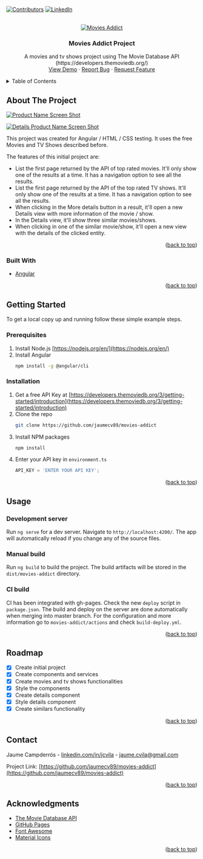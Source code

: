 <div id="top"></div>

[![Contributors][contributors-shield]][contributors-url]
[![LinkedIn][linkedin-shield]][linkedin-url]

<br />
<div align="center">
  <a href="https://jaumecv89.github.io/movies-addict">
    <img src="https://jaumecv89.github.io/movies-addict/logo.a2c5d2b15f16e9de.png" alt="Movies Addict">
  </a>

  <h3 align="center">Movies Addict Project</h3>

  <p align="center">
    A movies and tv shows project using The Movie Database API (https://developers.themoviedb.org/)
    <br />
    <a href="https://jaumecv89.github.io/movies-addict/movies">View Demo</a>
    ·
    <a href="https://github.com/jaumecv89/movies-addict/issues">Report Bug</a>
    ·
    <a href="https://github.com/jaumecv89/movies-addict/issues">Request Feature</a>
  </p>
</div>



<details>
  <summary>Table of Contents</summary>
  <ol>
    <li>
      <a href="#about-the-project">About The Project</a>
      <ul>
        <li><a href="#built-with">Built With</a></li>
      </ul>
    </li>
    <li>
      <a href="#getting-started">Getting Started</a>
      <ul>
        <li><a href="#prerequisites">Prerequisites</a></li>
        <li><a href="#installation">Installation</a></li>
      </ul>
    </li>
    <li>
      <a href="#usage">Usage</a>
      <ul>
        <li><a href="#usage">Development server</a></li>
        <li><a href="#usage">Manual build</a></li>
        <li><a href="#usage">CI build</a></li>
      </ul>
    </li>
    <li><a href="#roadmap">Roadmap</a></li>
    <li><a href="#contact">Contact</a></li>
    <li><a href="#acknowledgments">Acknowledgments</a></li>
  </ol>
</details>



## About The Project

[![Product Name Screen Shot][product-screenshot]](https://jaumecv89.github.io/movies-addict)

[![Details Product Name Screen Shot][datails-product-screenshot]](https://jaumecv89.github.io/movies-addict)

This project was created for Angular / HTML / CSS testing. It uses the free Movies and TV Shows described before.

The features of this initial project are:
- List the first page returned by the API of top rated movies. It'll only show one of the results at a time. It has a navigation option to see all the results.
- List the first page returned by the API of the top rated TV shows. It'll only show one of the results at a time. It has a navigation option to see all the results.
- When clicking in the More details button in a result, it'll open a new Details view with more information of the movie / show.
- In the Details view, it'll show three similar movies/shows.
- When clicking in one of the similar movie/show, it'll open a new view with the details of the clicked entity.

<p align="right">(<a href="#top">back to top</a>)</p>



### Built With

* [Angular](https://angular.io/)

<p align="right">(<a href="#top">back to top</a>)</p>



## Getting Started

To get a local copy up and running follow these simple example steps.

### Prerequisites

1. Install Node.js [https://nodejs.org/en/](https://nodejs.org/en/)
2. Install Angular
   ```sh
   npm install -g @angular/cli
   ```

### Installation

1. Get a free API Key at [https://developers.themoviedb.org/3/getting-started/introduction](https://developers.themoviedb.org/3/getting-started/introduction)
2. Clone the repo
   ```sh
   git clone https://github.com/jaumecv89/movies-addict
   ```
3. Install NPM packages
   ```sh
   npm install
   ```
4. Enter your API key in `environment.ts`
   ```js
   API_KEY = 'ENTER YOUR API KEY';
   ```

<p align="right">(<a href="#top">back to top</a>)</p>



## Usage

### Development server

Run `ng serve` for a dev server. Navigate to `http://localhost:4200/`. The app will automatically reload if you change any of the source files.

### Manual build

Run `ng build` to build the project. The build artifacts will be stored in the `dist/movies-addict` directory.

### CI build

CI has been integrated with gh-pages. Check the new `deploy` script in `package.json`. The build and deploy on the server are done automatically when merging into master branch. For the configuration and more information go to `movies-addict/actions` and check `build-deploy.yml`.

<p align="right">(<a href="#top">back to top</a>)</p>



## Roadmap

- [x] Create initial project
- [x] Create components and services
- [X] Create movies and tv shows functionalities
- [x] Style the components
- [x] Create details component
- [X] Style details component
- [x] Create similars functionality

<p align="right">(<a href="#top">back to top</a>)</p>



## Contact

Jaume Campderrós - [linkedin.com/in/jcvila](https://www.linkedin.com/in/jcvila/) - jaume.cvila@gmail.com

Project Link: [https://github.com/jaumecv89/movies-addict](https://github.com/jaumecv89/movies-addict)

<p align="right">(<a href="#top">back to top</a>)</p>



## Acknowledgments

* [The Movie Database API](https://www.themoviedb.org/documentation/api)
* [GitHub Pages](https://pages.github.com)
* [Font Awesome](https://fontawesome.com)
* [Material Icons](https://material.angular.io/components/icon/overview)

<p align="right">(<a href="#top">back to top</a>)</p>



[contributors-shield]: https://img.shields.io/github/contributors/othneildrew/Best-README-Template.svg?style=for-the-badge
[contributors-url]: https://github.com/jaumecv89/movies-addict/graphs/contributors
[linkedin-shield]: https://img.shields.io/badge/-LinkedIn-black.svg?style=for-the-badge&logo=linkedin&colorB=555
[linkedin-url]: https://www.linkedin.com/in/jcvila
[product-screenshot]: main_screenshot.png
[datails-product-screenshot]: details_screenshot.png
